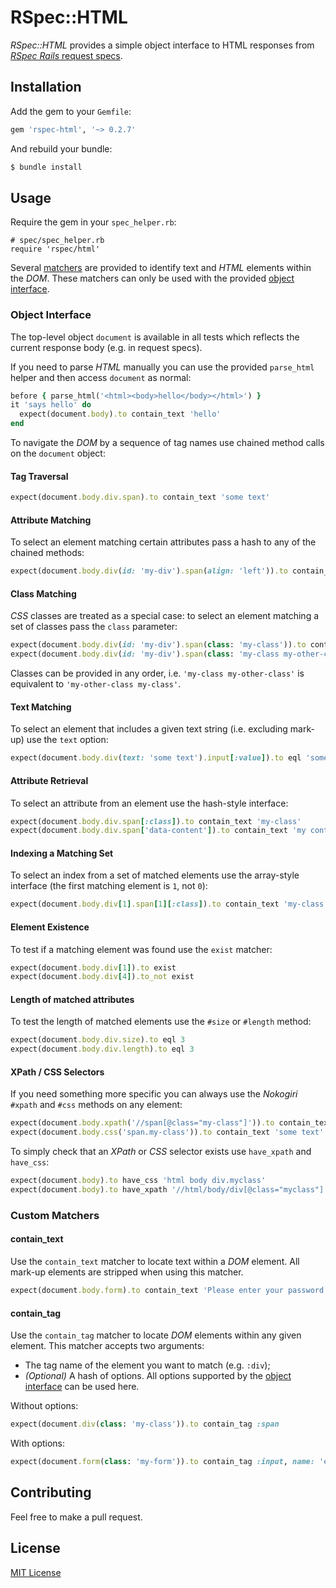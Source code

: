 # RSpec::HTML

_RSpec::HTML_ provides a simple object interface to HTML responses from [_RSpec Rails_ request specs](https://relishapp.com/rspec/rspec-rails/docs/request-specs/request-spec).

## Installation

Add the gem to your `Gemfile`:

```ruby
gem 'rspec-html', '~> 0.2.7'
```

And rebuild your bundle:

```bash
$ bundle install
```

## Usage

Require the gem in your `spec_helper.rb`:

```
# spec/spec_helper.rb
require 'rspec/html'
```

Several [matchers](#matchers) are provided to identify text and _HTML_ elements within the _DOM_. These matchers can only be used with the provided [object interface](#object-interface).

### Object Interface
<a name="object-interface"></a>

The top-level object `document` is available in all tests which reflects the current response body (e.g. in request specs).

If you need to parse _HTML_ manually you can use the provided `parse_html` helper and then access `document` as normal:

```ruby
before { parse_html('<html><body>hello</body></html>') }
it 'says hello' do
  expect(document.body).to contain_text 'hello'
end
```

To navigate the _DOM_ by a sequence of tag names use chained method calls on the `document` object:

#### Tag Traversal
```ruby
expect(document.body.div.span).to contain_text 'some text'
```

#### Attribute Matching
To select an element matching certain attributes pass a hash to any of the chained methods:
```ruby
expect(document.body.div(id: 'my-div').span(align: 'left')).to contain_text 'some text'
```

#### Class Matching
_CSS_ classes are treated as a special case: to select an element matching a set of classes pass the `class` parameter:
```ruby
expect(document.body.div(id: 'my-div').span(class: 'my-class')).to contain_text 'some text'
expect(document.body.div(id: 'my-div').span(class: 'my-class my-other-class')).to contain_text 'some text'
```

Classes can be provided in any order, i.e. `'my-class my-other-class'` is equivalent to `'my-other-class my-class'`.

#### Text Matching
To select an element that includes a given text string (i.e. excluding mark-up) use the `text` option:
```ruby
expect(document.body.div(text: 'some text').input[:value]).to eql 'some-value'
```

#### Attribute Retrieval
To select an attribute from an element use the hash-style interface:
```ruby
expect(document.body.div.span[:class]).to contain_text 'my-class'
expect(document.body.div.span['data-content']).to contain_text 'my content'
```

#### Indexing a Matching Set
To select an index from a set of matched elements use the array-style interface (the first matching element is `1`, not `0`):
```ruby
expect(document.body.div[1].span[1][:class]).to contain_text 'my-class'
```

#### Element Existence
To test if a matching element was found use the `exist` matcher:
```ruby
expect(document.body.div[1]).to exist
expect(document.body.div[4]).to_not exist
```

#### Length of matched attributes
To test the length of matched elements use the `#size` or `#length` method:
```ruby
expect(document.body.div.size).to eql 3
expect(document.body.div.length).to eql 3
```

#### XPath / CSS Selectors
If you need something more specific you can always use the _Nokogiri_ `#xpath` and `#css` methods on any element:
```ruby
expect(document.body.xpath('//span[@class="my-class"]')).to contain_text 'some text'
expect(document.body.css('span.my-class')).to contain_text 'some text'
```

To simply check that an _XPath_ or _CSS_ selector exists use `have_xpath` and `have_css`:
```ruby
expect(document.body).to have_css 'html body div.myclass'
expect(document.body).to have_xpath '//html/body/div[@class="myclass"]'
```

### Custom Matchers
<a name="matchers"></a>

#### contain_text

Use the `contain_text` matcher to locate text within a _DOM_ element. All mark-up elements are stripped when using this matcher.

```ruby
expect(document.body.form).to contain_text 'Please enter your password'
```

#### contain_tag

Use the `contain_tag` matcher to locate _DOM_ elements within any given element. This matcher accepts two arguments:

* The tag name of the element you want to match (e.g. `:div`);
* _(Optional)_ A hash of options. All options supported by the [object interface](#object-interface) can be used here.

Without options:
```ruby
expect(document.div(class: 'my-class')).to contain_tag :span
```

With options:
```ruby
expect(document.form(class: 'my-form')).to contain_tag :input, name: 'email', class: 'email-input'
```

## Contributing

Feel free to make a pull request.

## License

[MIT License](LICENSE)
